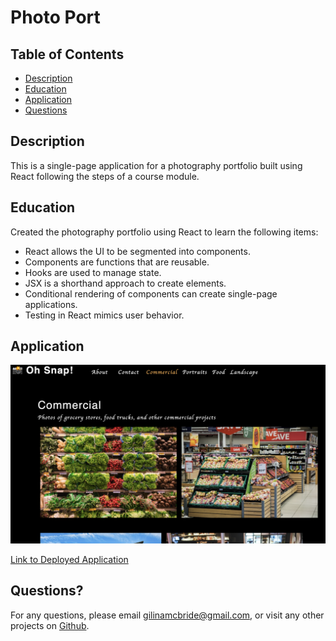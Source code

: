 # Photo Port

## Table of Contents

- [Description](#description)
- [Education](#education)
- [Application](#application)
- [Questions](#questions)

## Description

This is a single-page application for a photography portfolio built using React following the steps of a course module.

## Education

Created the photography portfolio using React to learn the following items:

- React allows the UI to be segmented into components.
- Components are functions that are reusable.
- Hooks are used to manage state.
- JSX is a shorthand approach to create elements.
- Conditional rendering of components can create single-page applications.
- Testing in React mimics user behavior.

## Application

![screenshot](./src/assets/screenshot.png)

[Link to Deployed Application](https://gilinamcbride.github.io/photo-port/)

## Questions?

For any questions, please email gilinamcbride@gmail.com, or visit any other projects on [Github](github.com/gilinamcbride).